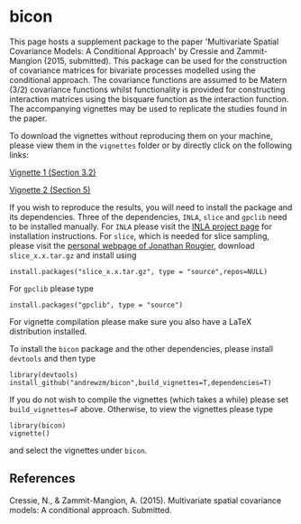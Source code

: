 bicon
=====

This page hosts a supplement package to the paper 'Multivariate Spatial
    Covariance Models: A Conditional Approach' by Cressie and Zammit-Mangion
    (2015, submitted). This package can be used for the construction of
    covariance matrices for bivariate processes modelled using the
    conditional approach. The covariance functions are assumed to be Matern
    (3/2) covariance functions whilst functionality is provided for
    constructing interaction matrices using the bisquare function as the
    interaction function. The accompanying vignettes may be used to replicate
    the studies found in the paper.

To download the vignettes without reproducing them on your machine, please view them in the `vignettes` folder or by directly click on the following links:

[Vignette 1 (Section 3.2)](https://github.com/andrewzm/bicon/blob/master/vignettes/bivariate_sim.pdf?raw=true)

[Vignette 2 (Section 5)](https://github.com/andrewzm/bicon/blob/master/vignettes/min_max_T.pdf?raw=true)
    
If you wish to reproduce the results, you will need to install the package and its dependencies. Three of the dependencies, `INLA`, `slice` and `gpclib` need to be installed manually. For `INLA` please visit the [INLA project page](http://www.r-inla.org/download) for installation instructions. For `slice`, which is needed for slice sampling, please visit the [personal webpage of Jonathan Rougier](http://www.maths.bris.ac.uk/~MAZJCR/), download `slice_x.x.tar.gz` and install using

    install.packages("slice_x.x.tar.gz", type = "source",repos=NULL)
    
For `gpclib` please type

    install.packages("gpclib", type = "source")

For vignette compilation please make sure you also have a LaTeX distribution installed.

To install the `bicon` package and the other dependencies, please install `devtools` and then type

    library(devtools)
    install_github("andrewzm/bicon",build_vignettes=T,dependencies=T)
    

If you do not wish to compile the vignettes (which takes a while) please set `build_vignettes=F` above. Otherwise, to view the vignettes please type

    library(bicon)
    vignette()
    
and select the vignettes under `bicon`.

References
-----

Cressie, N., \& Zammit-Mangion, A. (2015). Multivariate spatial covariance models: A conditional approach.
Submitted.